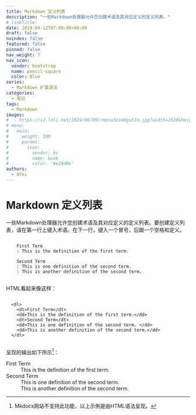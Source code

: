 ```yaml
---
title: Markdown 定义列表
description: "一些Markdown处理器允许您创建术语及其对应定义的定义列表。"
# linkTitle:
date: 2024-04-12T07:00:00+08:00
draft: false
noindex: false
featured: false
pinned: false
nav_weight: 7
nav_icon:
  vendor: bootstrap
  name: pencil-square
  color: Blue
series:
  - Markdown 扩展语法
categories:
  - 笔记
tags:
  - Markdown
images:
#  - https://s2.loli.net/2024/06/09/rmpsa3cxeOgutIo.jpg?width=1920&height=1440
# menu:
#   main:
#     weight: 100
#     params:
#       icon:
#         vendor: bs
#         name: book
#         color: '#e24d0e'
authors:
  - Afei
---
```


# Markdown 定义列表
一些Markdown处理器允许您创建术语及其对应定义的定义列表。要创建定义列表，请在第一行上键入术语。在下一行，键入一个冒号，后跟一个空格和定义。
```

	First Term
	: This is the definition of the first term.

	Second Term
	: This is one definition of the second term.
	: This is another definition of the second term.


```
HTML看起来像这样：
```

  <dl>
    <dt>First Term</dt>
    <dd>This is the definition of the first term.</dd>
    <dt>Second Term</dt>
    <dd>This is one definition of the second term. </dd>
    <dd>This is another definition of the second term.</dd>
  </dl>


```
呈现的输出如下所示[^1]：

<dl>
  <dt>First Term</dt>
  <dd>This is the definition of the first term.</dd>
  <dt>Second Term</dt>
  <dd>This is one definition of the second term. </dd>
  <dd>This is another definition of the second term.</dd>
</dl>

[^1]: Mkdocs网站不支持此功能，以上示例是由HTML语法呈现。
